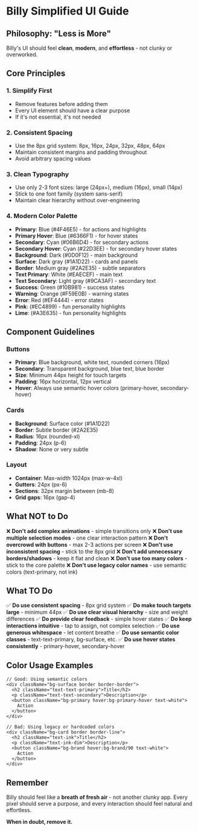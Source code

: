 # Billy Simplified UI Guide

## Philosophy: "Less is More"

Billy's UI should feel **clean**, **modern**, and **effortless** - not clunky or overworked.

## Core Principles

### 1. **Simplify First**
- Remove features before adding them
- Every UI element should have a clear purpose
- If it's not essential, it's not needed

### 2. **Consistent Spacing**
- Use the 8px grid system: 8px, 16px, 24px, 32px, 48px, 64px
- Maintain consistent margins and padding throughout
- Avoid arbitrary spacing values

### 3. **Clean Typography**
- Use only 2-3 font sizes: large (24px+), medium (16px), small (14px)
- Stick to one font family (system sans-serif)
- Maintain clear hierarchy without over-engineering

### 4. **Modern Color Palette**
- **Primary**: Blue (#4F46E5) - for actions and highlights
- **Primary Hover**: Blue (#6366F1) - for hover states
- **Secondary**: Cyan (#06B6D4) - for secondary actions
- **Secondary Hover**: Cyan (#22D3EE) - for secondary hover states
- **Background**: Dark (#0D0F12) - main background
- **Surface**: Dark gray (#1A1D22) - cards and panels
- **Border**: Medium gray (#2A2E35) - subtle separators
- **Text Primary**: White (#EAECEF) - main text
- **Text Secondary**: Light gray (#9CA3AF) - secondary text
- **Success**: Green (#10B981) - success states
- **Warning**: Orange (#F59E0B) - warning states
- **Error**: Red (#EF4444) - error states
- **Pink**: (#EC4899) - fun personality highlights
- **Lime**: (#A3E635) - fun personality highlights

## Component Guidelines

### Buttons
- **Primary**: Blue background, white text, rounded corners (16px)
- **Secondary**: Transparent background, blue text, blue border
- **Size**: Minimum 44px height for touch targets
- **Padding**: 16px horizontal, 12px vertical
- **Hover**: Always use semantic hover colors (primary-hover, secondary-hover)

### Cards
- **Background**: Surface color (#1A1D22)
- **Border**: Subtle border (#2A2E35)
- **Radius**: 16px (rounded-xl)
- **Padding**: 24px (p-6)
- **Shadow**: None or very subtle

### Layout
- **Container**: Max-width 1024px (max-w-4xl)
- **Gutters**: 24px (px-6)
- **Sections**: 32px margin between (mb-8)
- **Grid gaps**: 16px (gap-4)

## What NOT to Do

❌ **Don't add complex animations** - simple transitions only
❌ **Don't use multiple selection modes** - one clear interaction pattern
❌ **Don't overcrowd with buttons** - max 2-3 actions per screen
❌ **Don't use inconsistent spacing** - stick to the 8px grid
❌ **Don't add unnecessary borders/shadows** - keep it flat and clean
❌ **Don't use too many colors** - stick to the core palette
❌ **Don't use legacy color names** - use semantic colors (text-primary, not ink)

## What TO Do

✅ **Do use consistent spacing** - 8px grid system
✅ **Do make touch targets large** - minimum 44px
✅ **Do use clear visual hierarchy** - size and weight differences
✅ **Do provide clear feedback** - simple hover states
✅ **Do keep interactions intuitive** - tap to assign, not complex selection
✅ **Do use generous whitespace** - let content breathe
✅ **Do use semantic color classes** - text-text-primary, bg-surface, etc.
✅ **Do use hover states consistently** - primary-hover, secondary-hover

## Color Usage Examples

```tsx
// Good: Using semantic colors
<div className="bg-surface border border-border">
  <h2 className="text-text-primary">Title</h2>
  <p className="text-text-secondary">Description</p>
  <button className="bg-primary hover:bg-primary-hover text-white">
    Action
  </button>
</div>

// Bad: Using legacy or hardcoded colors
<div className="bg-card border border-line">
  <h2 className="text-ink">Title</h2>
  <p className="text-ink-dim">Description</p>
  <button className="bg-brand hover:bg-brand/90 text-white">
    Action
  </button>
</div>
```

## Remember

Billy should feel like a **breath of fresh air** - not another clunky app. Every pixel should serve a purpose, and every interaction should feel natural and effortless.

**When in doubt, remove it.**
